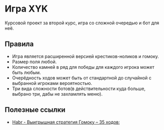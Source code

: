 # Игра XYK
Курсовой проект за второй курс, игра со сложной очередью и бот для неё.

## Правила
+ Игра является расширенной версией крестиков-ноликов и гомоку.
+ Размер поля любой.
+ Количество камней в ряд для победы для каждого игрока может быть любым.
+ Очерёдность ходов может быть от стандартной до случайной с выбранной игроками вероятностью.
+ Три вида сложности ботов(в действительности куда больше, выбрано три, дабы не захламлять меню).

## Полезные ссылки
+ [Habr - Выигрышная стратегия Гомоку – 35 ходов](https://habr.com/ru/articles/437064/);
